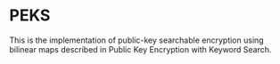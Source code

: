 # PEKS

This is the implementation of public-key searchable encryption using bilinear maps described in 
Public Key Encryption with Keyword Search.
